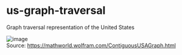 # us-graph-traversal
Graph traversal representation of the United States

![image](https://github.com/user-attachments/assets/b4105ed0-089d-4267-b6b6-b5d04c10631d)
<br>
Source: https://mathworld.wolfram.com/ContiguousUSAGraph.html
